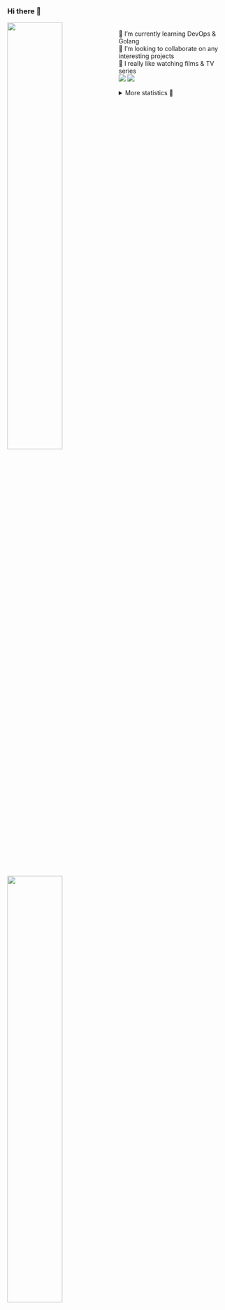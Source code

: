 ### Hi there 👋


[<img align="left" width="50%" src="https://github-readme-stats.vercel.app/api?username=rufusnufus&hide=issues&show_icons=true&count_private=true&theme=transparent&title_color=FF6F40&text_color=FBF9F8&icon_color=F48242&hide_border=true&hide_title=true#gh-dark-mode-only">](https://metrics.lecoq.io/rufusnufus#gh-dark-mode-only)
[<img align="left" width="50%" src="https://github-readme-stats.vercel.app/api?username=rufusnufus&hide=issues&show_icons=true&count_private=true&theme=transparent&title_color=FF6533&text_color=4D4644&icon_color=FF8038&hide_border=true&hide_title=true#gh-light-mode-only">](https://metrics.lecoq.io/rufusnufus#gh-light-mode-only)

<p>
  <br>
  🌱 I’m currently learning DevOps & Golang</br>
  👯 I’m looking to collaborate on any interesting projects</br>
  🎥 I really like watching films & TV series</br>
  <a href="https://linkedin.com/in/rufusnufus"><img src="https://img.shields.io/badge/linkedin-0077B5.svg?style=for-the-badge&logo=linkedin&logoColor=white"/></a>
  <a href="https://t.me/rufusnufus"><img src="https://img.shields.io/badge/-telegram-black?style=for-the-badge&color=blue&logo=telegram"/></a>
</p>

<p text-align="left">
<details>
  <summary>More statistics 👀</summary><br/>

<!--START_SECTION:waka-->
![Code Time](http://img.shields.io/badge/Code%20Time-110%20hrs%2049%20mins-blue)

![Profile Views](http://img.shields.io/badge/Profile%20Views-0-blue)

**I'm an Early 🐤** 

```text
🌞 Morning    118 commits    █████░░░░░░░░░░░░░░░░░░░░   19.9% 
🌆 Daytime    324 commits    █████████████░░░░░░░░░░░░   54.64% 
🌃 Evening    123 commits    █████░░░░░░░░░░░░░░░░░░░░   20.74% 
🌙 Night      28 commits     █░░░░░░░░░░░░░░░░░░░░░░░░   4.72%

```
📅 **I'm Most Productive on Monday** 

```text
Monday       122 commits    █████░░░░░░░░░░░░░░░░░░░░   20.57% 
Tuesday      121 commits    █████░░░░░░░░░░░░░░░░░░░░   20.4% 
Wednesday    98 commits     ████░░░░░░░░░░░░░░░░░░░░░   16.53% 
Thursday     107 commits    ████░░░░░░░░░░░░░░░░░░░░░   18.04% 
Friday       90 commits     ███░░░░░░░░░░░░░░░░░░░░░░   15.18% 
Saturday     32 commits     █░░░░░░░░░░░░░░░░░░░░░░░░   5.4% 
Sunday       23 commits     █░░░░░░░░░░░░░░░░░░░░░░░░   3.88%

```


📊 **This Week I Spent My Time On** 

```text
💬 Programming Languages: 
YAML                     5 hrs 18 mins       ███████████░░░░░░░░░░░░░░   43.86% 
Other                    3 hrs 29 mins       ███████░░░░░░░░░░░░░░░░░░   28.82% 
HCL                      1 hr 57 mins        ████░░░░░░░░░░░░░░░░░░░░░   16.21% 
Terraform                41 mins             █░░░░░░░░░░░░░░░░░░░░░░░░   5.76% 
Docker                   27 mins             █░░░░░░░░░░░░░░░░░░░░░░░░   3.77%

🔥 Editors: 
VS Code                  8 hrs 49 mins       ██████████████████░░░░░░░   73.06% 
iTerm2                   3 hrs 15 mins       ██████░░░░░░░░░░░░░░░░░░░   26.94%

```

**I Mostly Code in Python** 

```text
Python                   9 repos             ███████░░░░░░░░░░░░░░░░░░   28.12% 
Java                     4 repos             ███░░░░░░░░░░░░░░░░░░░░░░   12.5% 
Jupyter Notebook         4 repos             ███░░░░░░░░░░░░░░░░░░░░░░   12.5% 
JavaScript               3 repos             ██░░░░░░░░░░░░░░░░░░░░░░░   9.38% 
HTML                     3 repos             ██░░░░░░░░░░░░░░░░░░░░░░░   9.38%

```



 Last Updated on 05/02/2023 00:45:07 UTC
<!--END_SECTION:waka-->

</details>
</p>
